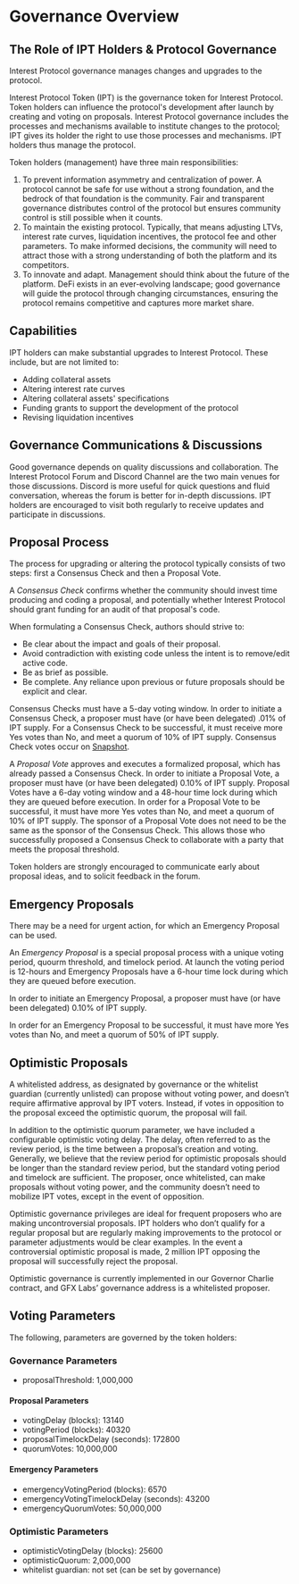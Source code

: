 # Governance Overview

## The Role of IPT Holders & Protocol Governance 
Interest Protocol governance manages changes and upgrades to the protocol. 

Interest Protocol Token (IPT) is the governance token for Interest Protocol. Token holders can influence the protocol's development after launch by creating and voting on proposals. Interest Protocol governance includes the processes and mechanisms available to institute changes to the protocol; IPT gives its holder the right to use those processes and mechanisms. IPT holders thus manage the protocol.

Token holders (management) have three main responsibilities: 
1. To prevent information asymmetry and centralization of power. A protocol cannot be safe for use without a strong foundation, and the bedrock of that foundation is the community. Fair and transparent governance distributes control of the protocol but ensures community control is still possible when it counts.
2. To maintain the existing protocol. Typically, that means adjusting LTVs, interest rate curves, liquidation incentives, the protocol fee and other parameters. To make informed decisions, the community will need to attract those with a strong understanding of both the platform and its competitors.
3. To innovate and adapt. Management should think about the future of the platform. DeFi exists in an ever-evolving landscape; good governance will guide the protocol through changing circumstances, ensuring the protocol remains competitive and captures more market share.

## Capabilities

IPT holders can make substantial upgrades to Interest Protocol. These include, but are not limited to:

- Adding collateral assets
- Altering interest rate curves
- Altering collateral assets' specifications
- Funding grants to support the development of the protocol
- Revising liquidation incentives

## Governance Communications & Discussions
Good governance depends on quality discussions and collaboration. The Interest Protocol Forum and Discord Channel are the two main venues for those discussions. Discord is more useful for quick questions and fluid conversation, whereas the forum is better for in-depth discussions. IPT holders are encouraged to visit both regularly to receive updates and participate in discussions.

## Proposal Process
The process for upgrading or altering the protocol typically consists of two steps: first a Consensus Check and then a Proposal Vote.

A *Consensus Check* confirms whether the community should invest time producing and coding a proposal, and potentially whether Interest Protocol should grant funding for an audit of that proposal's code.

When formulating a Consensus Check, authors should strive to:

- Be clear about the impact and goals of their proposal.
- Avoid contradiction with existing code unless the intent is to remove/edit active code.
- Be as brief as possible.
- Be complete. Any reliance upon previous or future proposals should be explicit and clear.

Consensus Checks must have a 5-day voting window. In order to initiate a Consensus Check, a proposer must have (or have been delegated) .01% of IPT supply. For a Consensus Check to be successful, it must receive more Yes votes than No, and meet a quorum of 10% of IPT supply. Consensus Check votes occur on [Snapshot](https://snapshot.org/#/).

A *Proposal Vote* approves and executes a formalized proposal, which has already passed a Consensus Check. In order to initiate a Proposal Vote, a proposer must have (or have been delegated) 0.10% of IPT supply. Proposal Votes have a 6-day voting window and a 48-hour time lock during which they are queued before execution. In order for a Proposal Vote to be successful, it must have more Yes votes than No, and meet a quorum of 10% of IPT supply. The sponsor of a Proposal Vote does not need to be the same as the sponsor of the Consensus Check. This allows those who successfully proposed a Consensus Check to collaborate with a party that meets the proposal threshold.

Token holders are strongly encouraged to communicate early about proposal ideas, and to solicit feedback in the forum. 

## Emergency Proposals

There may be a need for urgent action, for which an Emergency Proposal can be used.

An *Emergency Proposal* is a special proposal process with a unique voting period, quourm threshold, and timelock period. At launch the voting period is 12-hours and Emergency Proposals have a 6-hour time lock during which they are queued before execution.

In order to initiate an Emergency Proposal, a proposer must have (or have been delegated) 0.10% of IPT supply.

In order for an Emergency Proposal to be successful, it must have more Yes votes than No, and meet a quorum of 50% of IPT supply.

## Optimistic Proposals

A whitelisted address, as designated by governance or the whitelist guardian (currently unlisted) can propose without voting power, and doesn’t require affirmative approval by IPT voters. Instead, if votes in opposition to the proposal exceed the optimistic quorum, the proposal will fail.

In addition to the optimistic quorum parameter, we have included a configurable optimistic voting delay. The delay, often referred to as the review period, is the time between a proposal’s creation and voting. Generally, we believe that the review period for optimistic proposals should be longer than the standard review period, but the standard voting period and timelock are sufficient. The proposer, once whitelisted, can make proposals without voting power, and the community doesn’t need to mobilize IPT votes, except in the event of opposition.

Optimistic governance privileges are ideal for frequent proposers who are making uncontroversial proposals. IPT holders who don’t qualify for a regular proposal but are regularly making improvements to the protocol or parameter adjustments would be clear examples. In the event a controversial optimistic proposal is made, 2 million IPT opposing the proposal will successfully reject the proposal.

Optimistic governance is currently implemented in our Governor Charlie contract, and GFX Labs’ governance address is a whitelisted proposer.

## Voting Parameters
The following, parameters are governed by the token holders:

### Governance Parameters
* proposalThreshold: 1,000,000

#### Proposal Parameters
* votingDelay (blocks): 13140
* votingPeriod (blocks): 40320
* proposalTimelockDelay (seconds): 172800
* quorumVotes: 10,000,000

#### Emergency Parameters
* emergencyVotingPeriod (blocks): 6570
* emergencyVotingTimelockDelay (seconds): 43200
* emergencyQuorumVotes: 50,000,000

### Optimistic Parameters
* optimisticVotingDelay (blocks): 25600  
* optimisticQuorum: 2,000,000
* whitelist guardian: not set (can be set by governance)
